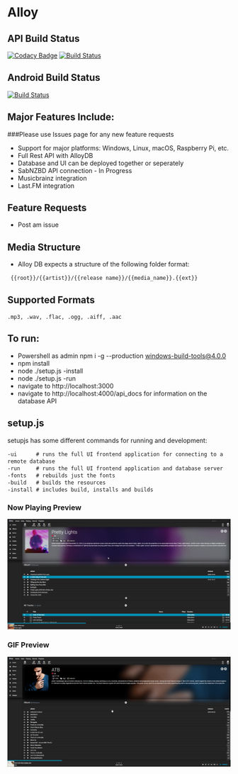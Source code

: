 # Alloy

## API Build Status
[![Codacy Badge](https://api.codacy.com/project/badge/Grade/2556a29183de4164bf35935058a85c4f)](https://app.codacy.com/app/ic3y808/Alloy?utm_source=github.com&utm_medium=referral&utm_content=ic3y808/Alloy&utm_campaign=Badge_Grade_Dashboard)
[![Build Status](https://jessenelson.visualstudio.com/Alloy/_apis/build/status/Alloy-API-CI?branchName=master)](https://jessenelson.visualstudio.com/Alloy/_build/latest?definitionId=20&branchName=master)
## Android Build Status
[![Build Status](https://jessenelson.visualstudio.com/Alloy/_apis/build/status/Alloy-Android-CI-import?branchName=master)](https://jessenelson.visualstudio.com/Alloy/_build/latest?definitionId=21&branchName=master)

## Major Features Include:
###Please use Issues page for any new feature requests
* Support for major platforms: Windows, Linux, macOS, Raspberry Pi, etc.
* Full Rest API with AlloyDB
* Database and UI can be deployed together or seperately
* SabNZBD API connection - In Progress
* Musicbrainz integration
* Last.FM integration

## Feature Requests
* Post am issue

## Media Structure
* Alloy DB expects a structure of the following folder format:
```
 {{root}}/{{artist}}/{{release name}}/{{media_name}}.{{ext}}
```

## Supported Formats
```
.mp3, .wav, .flac, .ogg, .aiff, .aac
```

## To run: 
* Powershell as admin npm i -g --production windows-build-tools@4.0.0
* npm install
* node ./setup.js -install
* node ./setup.js -run
* navigate to http://localhost:3000
* navigate to http://localhost:4000/api_docs for information on the database API

## setup.js
setupjs has some different commands for running and development: 
```
-ui      # runs the full UI frontend application for connecting to a remote database
-run     # runs the full UI frontend application and database server
-fonts   # rebuilds just the fonts
-build   # builds the resources
-install # includes build, installs and builds
```

### Now Playing Preview
![Alt text](/media/preview.png?raw=true "Overall interface")

### GIF Preview
![Alt Text](/media/preview.gif)
